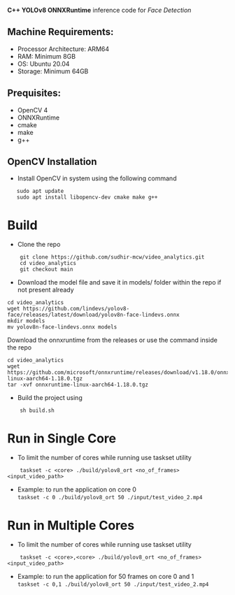 **C++ YOLOv8 ONNXRuntime** inference code for *Face Detection* 
## Machine Requirements:
- Processor Architecture: ARM64
- RAM: Minimum 8GB
- OS: Ubuntu 20.04 
- Storage: Minimum 64GB

## Prequisites:
- OpenCV 4
- ONNXRuntime 
- cmake 
- make
- g++ 

## OpenCV Installation
- Install OpenCV in system using the following command 
```
   sudo apt update
   sudo apt install libopencv-dev cmake make g++
```
# Build 
- Clone the repo 
```
    git clone https://github.com/sudhir-mcw/video_analytics.git
    cd video_analytics
    git checkout main
```
-  Download the model file and save it in models/ folder within the repo if not present already
```
cd video_analytics
wget https://github.com/lindevs/yolov8-face/releases/latest/download/yolov8n-face-lindevs.onnx
mkdir models
mv yolov8n-face-lindevs.onnx models
```
Download the onnxruntime from the releases or use the command inside the repo 
```
cd video_analytics
wget https://github.com/microsoft/onnxruntime/releases/download/v1.18.0/onnxruntime-linux-aarch64-1.18.0.tgz
tar -xvf onnxruntime-linux-aarch64-1.18.0.tgz
```
- Build the project using 
```
    sh build.sh
``` 
# Run in Single Core
-  To limit the number of cores while running use taskset utility
```
    taskset -c <core> ./build/yolov8_ort <no_of_frames> <input_video_path>
```
- Example: to run the application on core 0 \
`
    taskset -c 0 ./build/yolov8_ort 50 ./input/test_video_2.mp4
`
# Run in Multiple  Cores
- To limit the number of cores while running use taskset utility
```
    taskset -c <core>,<core> ./build/yolov8_ort <no_of_frames> <input_video_path>
```
- Example: to run the application for 50 frames on core 0 and 1 \
`
    taskset -c 0,1 ./build/yolov8_ort 50 ./input/test_video_2.mp4
`